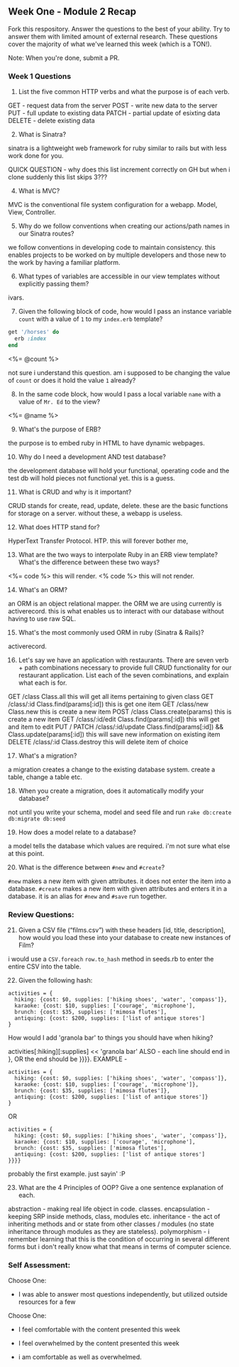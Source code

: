 ## Week One - Module 2 Recap

Fork this respository. Answer the questions to the best of your ability. Try to answer them with limited amount of external research. These questions cover the majority of what we've learned this week (which is a TON!).

Note: When you're done, submit a PR.

### Week 1 Questions

1. List the five common HTTP verbs and what the purpose is of each verb.

GET - request data from the server
POST - write new data to the server
PUT - full update to existing data
PATCH - partial update of esixting data
DELETE - delete existing data

2. What is Sinatra?

sinatra is a lightweight web framework for ruby similar to rails but with less work done for you.

QUICK QUESTION - why does this list increment correctly on GH but when i clone suddenly this list skips 3???

4. What is MVC?

MVC is the conventional file system configuration for a webapp. Model, View, Controller.

5. Why do we follow conventions when creating our actions/path names in our Sinatra routes?

we follow conventions in developing code to maintain consistency. this enables projects to be worked on by multiple developers and those new to the work by having a familiar platform.

6. What types of variables are accessible in our view templates without explicitly passing them?

ivars.

7. Given the following block of code, how would I pass an instance variable `count` with a value of `1` to my `index.erb` template?

  ```ruby
  get '/horses' do
    erb :index
  end
  ```


  <%= @count %>

  not sure i understand this question. am i supposed to be changing the value of `count` or does it hold the value `1` already?

8. In the same code block, how would I pass a local variable `name` with a value of `Mr. Ed` to the view?

<%= @name %>

9. What's the purpose of ERB?

the purpose is to embed ruby in HTML to have dynamic webpages.

10. Why do I need a development AND test database?

the development database will hold your functional, operating code and the test db will hold pieces not functional yet.
this is a guess.

11. What is CRUD and why is it important?

CRUD stands for create, read, update, delete. these are the basic functions for storage on a server. without these, a webapp is useless.

12. What does HTTP stand for?

HyperText Transfer Protocol. HTP. this will forever bother me,

13. What are the two ways to interpolate Ruby in an ERB view template? What's the difference between these two ways?

<%= code %> this will render.
<% code %> this will not render.

14. What's an ORM?

an ORM is an object relational mapper. the ORM we are using currently is activerecord. this is what enables us to interact with our database without having to use raw SQL.

15. What's the most commonly used ORM in ruby (Sinatra & Rails)?

activerecord.

16. Let's say we have an application with restaurants. There are seven verb + path combinations necessary to provide full CRUD functionality for our restaurant application. List each of the seven combinations, and explain what each is for.

GET /class Class.all this will get all items pertaining to given class
GET /class/:id Class.find(params[:id]) this is get one item
GET /class/new Class.new this is create a new item
POST /class Class.create(params) this is create a new item
GET /class/:id/edit Class.find(params[:id]) this will get and item to edit
PUT / PATCH /class/:id/update Class.find(params[:id]) && Class.update(params[:id]) this will save new information on existing item
DELETE /class/:id Class.destroy this will delete item of choice

17. What's a migration?

a migration creates a change to the existing database system. create a table, change a table etc.

18. When you create a migration, does it automatically modify your database?

not until you write your schema, model and seed file and run ```rake db:create db:migrate db:seed```

19. How does a model relate to a database?

a model tells the database which values are required. i'm not sure what else at this point.

20. What is the difference between `#new` and `#create`?

`#new` makes a new item with given attributes. it does not enter the item into a database.
`#create` makes a new item with given attributes and enters it in a database. it is an alias for `#new` and `#save` run together.

### Review Questions:  
21. Given a CSV file (“films.csv”) with these headers [id, title, description], how would you load these into your database to create new instances of Film?

i would use a ```CSV.foreach``` ```row.to_hash``` method in seeds.rb to enter the entire CSV into the table.

22. Given the following hash:
```
activities = {
  hiking: {cost: $0, supplies: ['hiking shoes', 'water', 'compass']},
  karaoke: {cost: $10, supplies: ['courage', 'microphone'],
  brunch: {cost: $35, supplies: ['mimosa flutes'],
  antiquing: {cost: $200, supplies: ['list of antique stores']
}
```
How would I add 'granola bar' to things you should have when hiking?

activities[:hiking][:supplies] << 'granola bar'
ALSO - each line should end in }, OR the end should be }}}}.
EXAMPLE -

```
activities = {
  hiking: {cost: $0, supplies: ['hiking shoes', 'water', 'compass']},
  karaoke: {cost: $10, supplies: ['courage', 'microphone']},
  brunch: {cost: $35, supplies: ['mimosa flutes']},
  antiquing: {cost: $200, supplies: ['list of antique stores']}
}
```

OR

```
activities = {
  hiking: {cost: $0, supplies: ['hiking shoes', 'water', 'compass']},
  karaoke: {cost: $10, supplies: ['courage', 'microphone'],
  brunch: {cost: $35, supplies: ['mimosa flutes'],
  antiquing: {cost: $200, supplies: ['list of antique stores']
}}}}
```

probably the first example. just sayin' :P

23. What are the 4 Principles of OOP? Give a one sentence explanation of each.

abstraction - making real life object in code. classes.
encapsulation - keeping SRP inside methods, class, modules etc.
inheritance - the act of inheriting methods and or state from other classes / modules (no state inheritance through modules as they are stateless).
polymorphism - i remember learning that this is the condition of occurring in several different forms but i don't really know what that means in terms of computer science.

### Self Assessment:
Choose One:

* I was able to answer most questions independently, but utilized outside resources for a few

Choose One:
* I feel comfortable with the content presented this week
* I feel overwhelmed by the content presented this week

* i am comfortable as well as overwhelmed.
